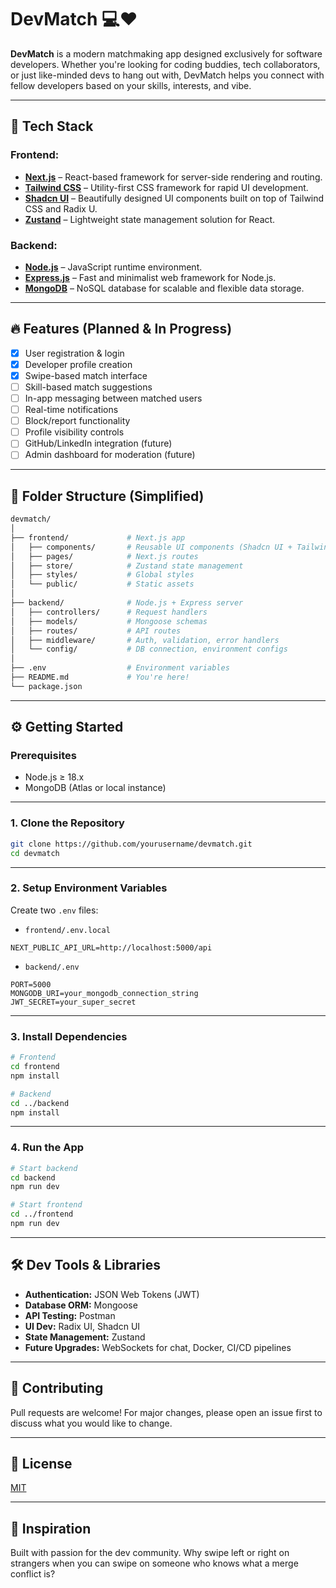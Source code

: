 # DevMatch 💻❤️

**DevMatch** is a modern matchmaking app designed exclusively for software developers. Whether you're looking for coding buddies, tech collaborators, or just like-minded devs to hang out with, DevMatch helps you connect with fellow developers based on your skills, interests, and vibe.

---

## 🚀 Tech Stack

### Frontend:
- **[Next.js](https://nextjs.org/)** – React-based framework for server-side rendering and routing.
- **[Tailwind CSS](https://tailwindcss.com/)** – Utility-first CSS framework for rapid UI development.
- **[Shadcn UI](https://ui.shadcn.com/)** – Beautifully designed UI components built on top of Tailwind CSS and Radix U.
- **[Zustand](https://github.com/pmndrs/zustand)** – Lightweight state management solution for React.

### Backend:
- **[Node.js](https://nodejs.org/)** – JavaScript runtime environment.
- **[Express.js](https://expressjs.com/)** – Fast and minimalist web framework for Node.js.
- **[MongoDB](https://www.mongodb.com/)** – NoSQL database for scalable and flexible data storage.

---

## 🔥 Features (Planned & In Progress)

- [x] User registration & login
- [x] Developer profile creation
- [x] Swipe-based match interface
- [ ] Skill-based match suggestions
- [ ] In-app messaging between matched users
- [ ] Real-time notifications
- [ ] Block/report functionality
- [ ] Profile visibility controls
- [ ] GitHub/LinkedIn integration (future)
- [ ] Admin dashboard for moderation (future)

---

## 📁 Folder Structure (Simplified)

```bash
devmatch/
│
├── frontend/             # Next.js app
│   ├── components/       # Reusable UI components (Shadcn UI + Tailwind)
│   ├── pages/            # Next.js routes
│   ├── store/            # Zustand state management
│   ├── styles/           # Global styles
│   └── public/           # Static assets
│
├── backend/              # Node.js + Express server
│   ├── controllers/      # Request handlers
│   ├── models/           # Mongoose schemas
│   ├── routes/           # API routes
│   ├── middleware/       # Auth, validation, error handlers
│   └── config/           # DB connection, environment configs
│
├── .env                  # Environment variables
├── README.md             # You're here!
└── package.json
```

---

## ⚙️ Getting Started

### Prerequisites

- Node.js ≥ 18.x
- MongoDB (Atlas or local instance)

---

### 1. Clone the Repository

```bash
git clone https://github.com/yourusername/devmatch.git
cd devmatch
```

---

### 2. Setup Environment Variables

Create two `.env` files:

- `frontend/.env.local`
```env
NEXT_PUBLIC_API_URL=http://localhost:5000/api
```

- `backend/.env`
```env
PORT=5000
MONGODB_URI=your_mongodb_connection_string
JWT_SECRET=your_super_secret
```

---

### 3. Install Dependencies

```bash
# Frontend
cd frontend
npm install

# Backend
cd ../backend
npm install
```

---

### 4. Run the App

```bash
# Start backend
cd backend
npm run dev

# Start frontend
cd ../frontend
npm run dev
```

---

## 🛠️ Dev Tools & Libraries

- **Authentication:** JSON Web Tokens (JWT)
- **Database ORM:** Mongoose
- **API Testing:** Postman
- **UI Dev:** Radix UI, Shadcn UI
- **State Management:** Zustand
- **Future Upgrades:** WebSockets for chat, Docker, CI/CD pipelines

---

## 🤝 Contributing

Pull requests are welcome! For major changes, please open an issue first to discuss what you would like to change.

---

## 📄 License

[MIT](LICENSE)

---

## 🧠 Inspiration

Built with passion for the dev community. Why swipe left or right on strangers when you can swipe on someone who knows what a merge conflict is?
